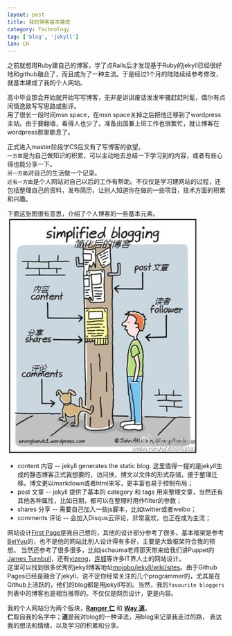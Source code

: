 ```yaml
---
layout: post
title: 我的博客基本建成
category: Technology
tag: ['blog', 'jekyll']
lan: CH
---
```


之前就想用Ruby建自己的博客，学了点Rails后才发现基于Ruby的jekyll已经很好地和github融合了，而且成为了一种主流。于是经过1个月的陆陆续续参考修改，就基本建成了我的个人网站。

<!--preview-->

高中毕业那会开始就开始写写博客，无非是讲讲废话发发牢骚赶赶时髦，偶尔有点闲情逸致写写思路或影评。<br />
用了很长一段时间msn space，在msn space关掉之后把他迁移到了wordpress主站。由于要翻墙，看得人也少了，准备出国兼上班工作也很繁忙，就让博客在wordpress那里歇息了。

正式进入master阶段学CS后又有了写博客的欲望。<br />
`一方面`是为自己做知识的积累，可以主动地去总结一下学习到的内容，或者有些心得也能分享一下。<br />
`另一方面`对自己的生活做一个记录。<br />
`还有一方面`是个人网站对自己以后的工作有帮助。不仅仅是学习建网站的过程，还包括整理自己的资料，发布简历，让别人知道你在做的一些项目，技术方面的积累和兴趣。



下面这张图很有意思，介绍了个人博客的一些基本元素。
![Simplified Blogging](/images/blogsetup/simplifiedBlog.jpg)

* content  内容 -- jekyll generates the static blog. 这里值得一提的是jekyll生成的静态博客正式我想要的，访问快，博文以文件的形式存储，便于整理迁移。博文更以markdown或者html来写，更丰富也易于控制布局；
* post     文章 -- jekyll 提供了基本的 category 和 tags 用来整理文章，当然还有其他各种属性，比如日期，都可以在整理时用作filter的参数；
* shares   分享 -- 需要自己加入一些js脚本，比如twitter或者weibo；
* comments 评论 -- 会加入Disqus云评论，非常喜欢，也正在成为主流；


网站设计[First Page](/index.html "网站首页")是我自己想的，其他的设计部分参考了很多，基本框架是参考[BeiYuu](http://beiyuu.com/ "一个豆瓣员工")的，也不是他的网站比别人设计得有多好，主要是大致框架符合我的预想。
当然还参考了很多很多，比如jschauma老师那天带来给我们讲Puppet的[James Turnbull](http://www.kartar.net/about.html "kartar.net")，还有[yizeng](http://yizeng.me/ "yizeng")，[连城](http://blog.liancheng.info/ "blog.liancheng.info")等许多IT界人士的网站设计。<br />
这里可以找到很多优秀的jekyll博客地址[mojobo/jekyll/wiki/sites](https://github.com/mojombo/jekyll/wiki/sites)。由于Github Pages已经是融合了jekyll，说不定你经常关注的几个programmer的，尤其是在Github上活跃的，他们的blog都是用jekyll写的。当然，我的`favourite bloggers`列表中的博客也是相当推荐的。不仅仅是网页设计，更是内容。


我的个人网站分为两个版块，<b>[Ranger 仁](/ranger "about me")</b> 和 <b>[Way 道](/way "blog")</b>。<br />
<b>仁</b>取自我的名字中；<b>道</b>是我对blog的一种译法，用blog来记录我走过的路，
表达我的想法和情绪，以及学习的积累和分享。
